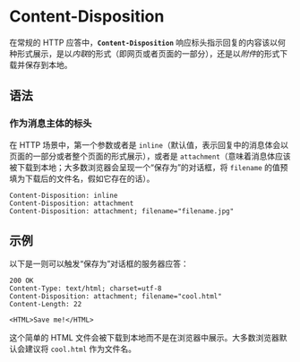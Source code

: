 # Content-Disposition

在常规的 HTTP 应答中，**`Content-Disposition`** 响应标头指示回复的内容该以何种形式展示，是以*内联*的形式（即网页或者页面的一部分），还是以*附件*的形式下载并保存到本地。

## 语法

### 作为消息主体的标头

在 HTTP 场景中，第一个参数或者是 `inline`（默认值，表示回复中的消息体会以页面的一部分或者整个页面的形式展示），或者是 `attachment`（意味着消息体应该被下载到本地；大多数浏览器会呈现一个“保存为”的对话框，将 `filename` 的值预填为下载后的文件名，假如它存在的话）。

```
Content-Disposition: inline
Content-Disposition: attachment
Content-Disposition: attachment; filename="filename.jpg"
```

## 示例

以下是一则可以触发“保存为”对话框的服务器应答：

```http
200 OK
Content-Type: text/html; charset=utf-8
Content-Disposition: attachment; filename="cool.html"
Content-Length: 22

<HTML>Save me!</HTML>
```

这个简单的 HTML 文件会被下载到本地而不是在浏览器中展示。大多数浏览器默认会建议将 `cool.html` 作为文件名。

